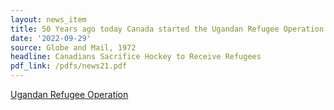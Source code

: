 ```yaml
---
layout: news_item
title: 50 Years ago today Canada started the Ugandan Refugee Operation
date: '2022-09-29'
source: Globe and Mail, 1972
headline: Canadians Sacrifice Hockey to Receive Refugees
pdf_link: /pdfs/news21.pdf
---
```


[Ugandan Refugee Operation](/pdfs/news21.pdf)